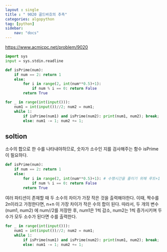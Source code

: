 ```yaml
---
layout : single
title : " 9020 골드바흐의 추측"
categories: algopython
tag: [python]
sidebar:
    nav: "docs"
---
```


<a href = "https://www.acmicpc.net/problem/9020">https://www.acmicpc.net/problem/9020</a>

```python
import sys
input = sys.stdin.readline

def isPrime(num):
    if num == 2: return 1
    else:
        for i in range(2, int(num**0.5)+1):
            if num % i == 0: return False
        return True

for _ in range(int(input())):
    num1 = int(input())//2; num2 = num1;
    while 1:
        if isPrime(num1) and isPrime(num2): print(num1, num2); break;
        else: num1 -= 1; num2 += 1;

```

## soltion

소수의 합으로 한 수를 나타내야하므로, 숫자가 소수인 지를 검사해주는 함수 isPrime이 필요하다.

```python
def isPrime(num): 
    if num == 2: return 1
    else:
        for i in range(2, int(num**0.5)+1): # 수행시간을 줄이기 위해 루트+1 로 범위 설정
            if num % i == 0: return False
        return True
```
여러 파티션이 존재할 때 두 소수의 차이가 가장 작은 것을 출력해야한다. 이때, 짝수를 2n이라고 가정한다면, n+n 이 가장 차이가 작은 수의 합이 된다. 따라서, 두 개의 변수 (num1, num2) 에 num//2를 저장한 후, num1은 1씩 감소,  num2는 1씩 증가시키며 두 수가 모두 소수가 된다면 수를 출력한다.

```python
for _ in range(int(input())):
    num1 = int(input())//2; num2 = num1;
    while 1:
        if isPrime(num1) and isPrime(num2): print(num1, num2); break;
        else: num1 -= 1; num2 += 1;
```